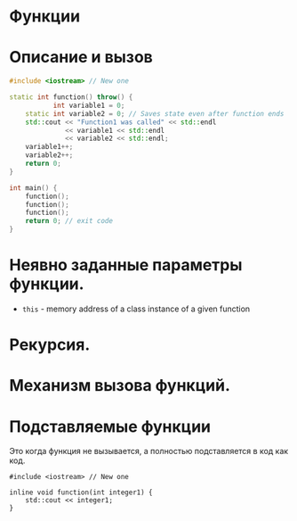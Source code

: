 # Функции

# Описание и вызов

```cpp
#include <iostream> // New one

static int function() throw() {
           int variable1 = 0;
    static int variable2 = 0; // Saves state even after function ends
    std::cout << "Function1 was called" << std::endl
              << variable1 << std::endl
              << variable2 << std::endl;
    variable1++;
    variable2++;
    return 0;
}

int main() {
    function();
    function();
    function();
    return 0; // exit code
}
```

# Неявно заданные параметры функции. 

- `this` - memory address of a class instance of a given function

# Рекурсия. 

# Механизм вызова функций. 

# Подставляемые функции

Это когда функция не вызывается, а полностью подставляется в код как код.

```cp
#include <iostream> // New one

inline void function(int integer1) {
    std::cout << integer1;
}
```